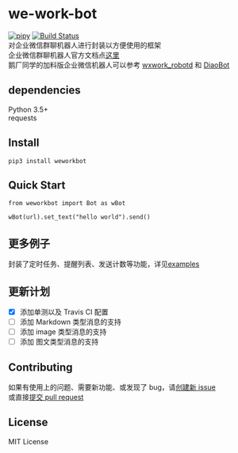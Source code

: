 # we-work-bot 
[![pipy](https://img.shields.io/pypi/v/weworkbot?color=blue)](https://pypi.org/project/weworkbot/) [![Build Status](https://travis-ci.com/MakDon/we-work-bot.svg?branch=master)](https://travis-ci.com/MakDon/we-work-bot)    
对企业微信群聊机器人进行封装以方便使用的框架  
企业微信群聊机器人官方文档点[这里](https://work.weixin.qq.com/api/doc#90000/90136/91770)   
鹅厂同学的加料版企业微信机器人可以参考 [wxwork_robotd](https://github.com/owt5008137/wxwork_robotd) 和 [DiaoBot](https://github.com/Bokjan/DiaoBot)

## dependencies  
Python 3.5+   
requests

## Install

`pip3 install weworkbot`

## Quick Start

    from weworkbot import Bot as wBot
    
    wBot(url).set_text("hello world").send()
        
## 更多例子

封装了定时任务、提醒列表、发送计数等功能，详见[examples](https://github.com/MakDon/we-work-bot/blob/master/example.py)

## 更新计划

- [x] 添加单测以及 Travis CI 配置
- [ ] 添加 Markdown 类型消息的支持
- [ ] 添加 image 类型消息的支持
- [ ] 添加 图文类型消息的支持

## Contributing

如果有使用上的问题、需要新功能、或发现了 bug，请[创建新 issue](https://github.com/MakDon/we-work-bot/issues)    
或直接[提交 pull request](https://github.com/MakDon/we-work-bot/pulls)

## License

MIT License
